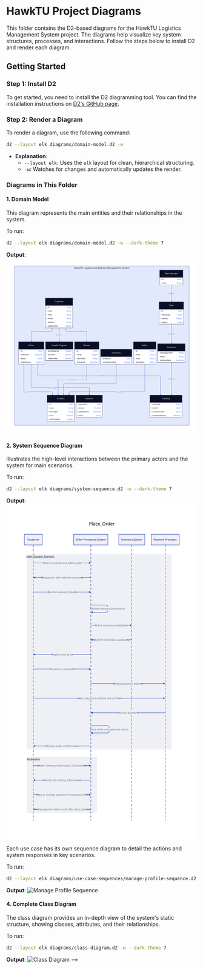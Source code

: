 # HawkTU Project Diagrams

This folder contains the D2-based diagrams for the HawkTU Logistics Management System project. The diagrams help visualize key system structures, processes, and interactions. Follow the steps below to install D2 and render each diagram.

## Getting Started

### Step 1: Install D2
To get started, you need to install the D2 diagramming tool. You can find the installation instructions on [D2's GitHub page](https://github.com/terrastruct/d2/blob/master/docs/INSTALL.md).

### Step 2: Render a Diagram
To render a diagram, use the following command:

```bash
d2 --layout elk diagrams/domain-model.d2 -w
```

- **Explanation**:
  - `--layout elk`: Uses the `elk` layout for clean, hierarchical structuring.
  - `-w`: Watches for changes and automatically updates the render.

### Diagrams in This Folder

#### 1. Domain Model
This diagram represents the main entities and their relationships in the system.

To run:
```bash
d2 --layout elk diagrams/domain-model.d2 -w --dark-theme 7
```

**Output**:
![Domain Model](svgs/domain-model.svg)

#### 2. System Sequence Diagram
Illustrates the high-level interactions between the primary actors and the system for main scenarios.

To run:
```bash
d2 --layout elk diagrams/system-sequence.d2 -w --dark-theme 7
```
**Output**:
![System Sequence Diagram](svgs/system-sequence.svg)

<!-- #### 3. Use Case Action Sequences -->
Each use case has its own sequence diagram to detail the actions and system responses in key scenarios.

To run:
```bash
d2 --layout elk diagrams/use-case-sequences/manage-profile-sequence.d2 -w --dark-theme 7
```

**Output**:
![Manage Profile Sequence](use-case-sequences/manage-profile-sequence.svg)

#### 4. Complete Class Diagram
The class diagram provides an in-depth view of the system's static structure, showing classes, attributes, and their relationships.

To run:
```bash
d2 --layout elk diagrams/class-diagram.d2 -w --dark-theme 7
```

**Output**:
![Class Diagram](class-diagram.svg) -->